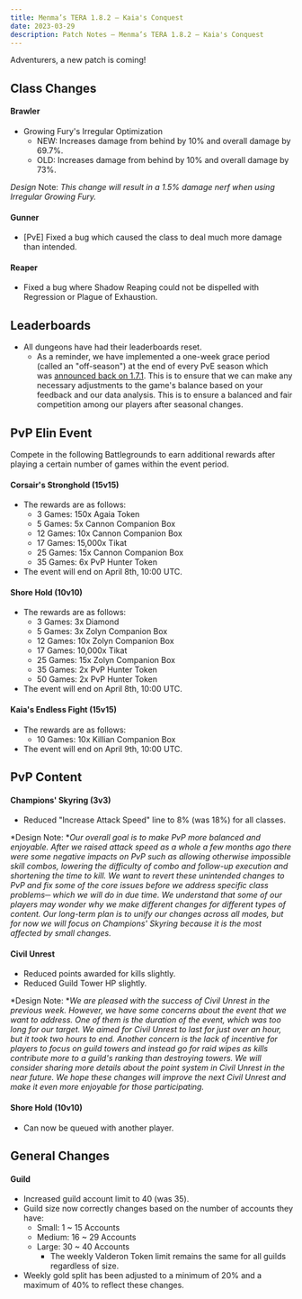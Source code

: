 ```yaml
---
title: Menma’s TERA 1.8.2 – Kaia's Conquest
date: 2023-03-29
description: Patch Notes – Menma’s TERA 1.8.2 – Kaia's Conquest
---
```


Adventurers, a new patch is coming!

Class Changes
-------------

#### Brawler

-   Growing Fury's Irregular Optimization
    -   NEW: Increases damage from behind by 10% and overall damage by 69.7%.
    -   OLD: Increases damage from behind by 10% and overall damage by 73%.

*Design* Note: *This change will result in a 1.5% damage nerf when using Irregular Growing Fury.*

#### Gunner

-   [PvE] Fixed a bug which caused the class to deal much more damage than intended.

#### Reaper

-   Fixed a bug where Shadow Reaping could not be dispelled with Regression or Plague of Exhaustion.

Leaderboards
------------

-   All dungeons have had their leaderboards reset.
    -   As a reminder, we have implemented a one-week grace period (called an "off-season") at the end of every PvE season which was [announced back on 1.7.1](https://menmastera.com/patch-notes-menmas-tera-1-7-1-pve-adjustments/). This is to ensure that we can make any necessary adjustments to the game's balance based on your feedback and our data analysis. This is to ensure a balanced and fair competition among our players after seasonal changes.

PvP Elin Event
--------------

Compete in the following Battlegrounds to earn additional rewards after playing a certain number of games within the event period.

#### Corsair's Stronghold (15v15)

-   The rewards are as follows:
    -   3 Games: 150x Agaia Token
    -   5 Games: 5x Cannon Companion Box
    -   12 Games: 10x Cannon Companion Box
    -   17 Games: 15,000x Tikat
    -   25 Games: 15x Cannon Companion Box
    -   35 Games: 6x PvP Hunter Token
-   The event will end on April 8th, 10:00 UTC.

#### Shore Hold (10v10)

-   The rewards are as follows:
    -   3 Games: 3x Diamond
    -   5 Games: 3x Zolyn Companion Box
    -   12 Games: 10x Zolyn Companion Box
    -   17 Games: 10,000x Tikat
    -   25 Games: 15x Zolyn Companion Box
    -   35 Games: 2x PvP Hunter Token
    -   50 Games: 2x PvP Hunter Token
-   The event will end on April 8th, 10:00 UTC.

#### Kaia's Endless Fight (15v15)

-   The rewards are as follows:
    -   10 Games: 10x Killian Companion Box
-   The event will end on April 9th, 10:00 UTC.

PvP Content
-----------

#### Champions' Skyring (3v3)

-   Reduced "Increase Attack Speed" line to 8% (was 18%) for all classes.

*Design Note: **Our overall goal is to make PvP more balanced and enjoyable. After we raised attack speed as a whole a few months ago there were some negative impacts on PvP such as allowing otherwise impossible skill combos, lowering the difficulty of combo and follow-up execution and shortening the time to kill. We want to revert these unintended changes to PvP and fix some of the core issues before we address specific class problems─ which we will do in due time. We understand that some of our players may wonder why we make different changes for different types of content. Our long-term plan is to unify our changes across all modes, but for now we will focus on Champions' Skyring because it is the most affected by small changes.*

#### Civil Unrest

-   Reduced points awarded for kills slightly.
-   Reduced Guild Tower HP slightly.

*Design Note: **We are pleased with the success of Civil Unrest in the previous week. However, we have some concerns about the event that we want to address. One of them is the duration of the event, which was too long for our target. We aimed for Civil Unrest to last for just over an hour, but it took two hours to end. Another concern is the lack of incentive for players to focus on guild towers and instead go for raid wipes as kills contribute more to a guild's ranking than destroying towers. We will consider sharing more details about the point system in Civil Unrest in the near future. We hope these changes will improve the next Civil Unrest and make it even more enjoyable for those participating.*

#### Shore Hold (10v10)

-   Can now be queued with another player.

General Changes
---------------

#### Guild

-   Increased guild account limit to 40 (was 35).
-   Guild size now correctly changes based on the number of accounts they have:
    -   Small: 1 ~ 15 Accounts
    -   Medium: 16 ~ 29 Accounts
    -   Large: 30 ~ 40 Accounts
        -   The weekly Valderon Token limit remains the same for all guilds regardless of size.
-   Weekly gold split has been adjusted to a minimum of 20% and a maximum of 40% to reflect these changes.